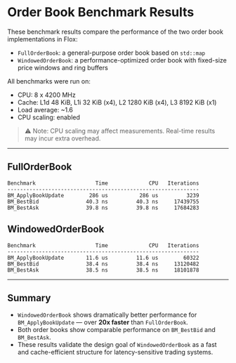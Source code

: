# Order Book Benchmark Results

These benchmark results compare the performance of the two order book implementations in Flox:

- `FullOrderBook`: a general-purpose order book based on `std::map`
- `WindowedOrderBook`: a performance-optimized order book with fixed-size price windows and ring buffers

All benchmarks were run on:

- CPU: 8 x 4200 MHz
- Cache: L1d 48 KiB, L1i 32 KiB (x4), L2 1280 KiB (x4), L3 8192 KiB (x1)
- Load average: ~1.6
- CPU scaling: enabled

> ⚠️ Note: CPU scaling may affect measurements. Real-time results may incur extra overhead.

---

## FullOrderBook

```
Benchmark                   Time             CPU   Iterations
-------------------------------------------------------------
BM_ApplyBookUpdate        286 us          286 us         3239
BM_BestBid               40.3 ns         40.3 ns     17439755
BM_BestAsk               39.8 ns         39.8 ns     17684283
```

## WindowedOrderBook

```
Benchmark                   Time             CPU   Iterations
-------------------------------------------------------------
BM_ApplyBookUpdate       11.6 us         11.6 us        60322
BM_BestBid               38.4 ns         38.4 ns     13120482
BM_BestAsk               38.5 ns         38.5 ns     18101878
```

---

## Summary

- `WindowedOrderBook` shows dramatically better performance for `BM_ApplyBookUpdate` — over **20x faster** than `FullOrderBook`.
- Both order books show comparable performance on `BM_BestBid` and `BM_BestAsk`.
- These results validate the design goal of `WindowedOrderBook` as a fast and cache-efficient structure for latency-sensitive trading systems.